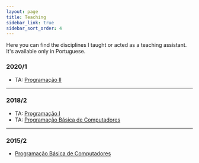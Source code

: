 ```yaml
---
layout: page
title: Teaching
sidebar_link: true
sidebar_sort_order: 4
---
```



Here you can find the disciplines I taught or acted as a teaching assistant. It's available only in Portuguese.

### 2020/1
+ TA: [Programação II](pages/teaching/progii_2020_1)

___

### 2018/2
+ TA: [Programação I]()
+ TA: [Programação Básica de Computadores]()

___

### 2015/2
+ [Programação Básica de Computadores](pages/teaching/prog_eng_civil)
